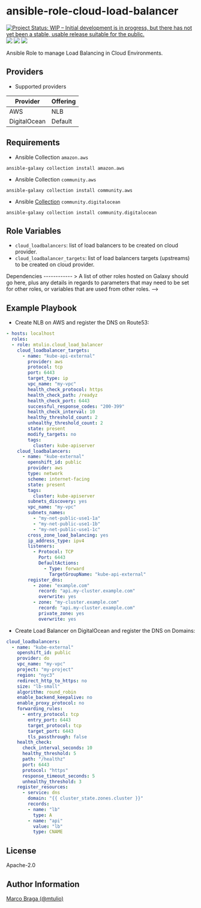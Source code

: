 ansible-role-cloud-load-balancer
================================

[![Project Status: WIP – Initial development is in progress, but there has not yet been a stable, usable release suitable for the public.](https://www.repostatus.org/badges/latest/wip.svg)](https://www.repostatus.org/#wip)
![](https://github.com/mtulio/ansible-role-cloud-load-balancer/actions/workflows/release.yml/badge.svg)
![](https://github.com/mtulio/ansible-role-cloud-load-balancer/actions/workflows/ci.yml/badge.svg?branch=main)
![](https://img.shields.io/ansible/role/TODO)

Ansible Role to manage Load Balancing in Cloud Environments.

Providers
---------

- Supported providers

| Provider | Offering |
| -- | -- |
| AWS | NLB |
| DigitalOcean | Default |

Requirements
------------


- Ansible Collection `amazon.aws`
```
ansible-galaxy collection install amazon.aws
```

- Ansible Collection `community.aws`
```
ansible-galaxy collection install community.aws
```

- Ansible [Collection](https://docs.ansible.com/ansible/latest/collections/community/digitalocean/index.html) `community.digitalocean`

```
ansible-galaxy collection install community.digitalocean
```

Role Variables
--------------

- `cloud_loadbalancers`: list of load balancers to be created on cloud provider.
- `cloud_loadbalancer_targets`: list of load balancers targets (upstreams) to be created on cloud provider.

<!-->
Dependencies
------------

> A list of other roles hosted on Galaxy should go here, plus any details in regards to parameters that may need to be set for other roles, or variables that are used from other roles.

-->

Example Playbook
----------------

- Create NLB on AWS and register the DNS on Route53:

```yaml
- hosts: localhost
  roles:
  - role: mtulio.cloud_load_balancer
    cloud_loadbalancer_targets:
      - name: "kube-api-external"
        provider: aws
        protocol: tcp
        port: 6443
        target_type: ip
        vpc_name: "my-vpc"
        health_check_protocol: https
        health_check_path: /readyz
        health_check_port: 6443
        successful_response_codes: "200-399"
        health_check_interval: 10
        healthy_threshold_count: 2
        unhealthy_threshold_count: 2
        state: present
        modify_targets: no
        tags:
          cluster: kube-apiserver
    cloud_loadbalancers:
      - name: "kube-external"
        openshift_id: public
        provider: aws
        type: network
        scheme: internet-facing
        state: present
        tags:
          cluster: kube-apiserver
        subnets_discovery: yes
        vpc_name: "my-vpc"
        subnets_names:
          - "my-net-public-use1-1a"
          - "my-net-public-use1-1b"
          - "my-net-public-use1-1c"
        cross_zone_load_balancing: yes
        ip_address_type: ipv4
        listeners:
          - Protocol: TCP
            Port: 6443
            DefaultActions:
              - Type: forward
                TargetGroupName: "kube-api-external"
        register_dns:
          - zone: "example.com"
            record: "api.my-cluster.example.com"
            overwrite: yes
          - zone: "my-cluster.example.com"
            record: "api.my-cluster.example.com"
            private_zone: yes
            overwrite: yes
```

- Create Load Balancer on DigitalOcean and register the DNS on Domains:

```yaml
cloud_loadbalancers:
  - name: "kube-external"
    openshift_id: public
    provider: do
    vpc_name: "my-vpc"
    project: "my-project"
    region: "nyc3"
    redirect_http_to_https: no
    size: "lb-small"
    algorithm: round_robin
    enable_backend_keepalive: no
    enable_proxy_protocol: no
    forwarding_rules:
      - entry_protocol: tcp
        entry_port: 6443
        target_protocol: tcp
        target_port: 6443
        tls_passthrough: false
    health_check:
      check_interval_seconds: 10
      healthy_threshold: 5
      path: "/healthz"
      port: 6443
      protocol: "https"
      response_timeout_seconds: 5
      unhealthy_threshold: 3
    register_resources:
      - service: dns
        domain: "{{ cluster_state.zones.cluster }}"
        records:
        - name: "lb"
          type: A
        - name: "api"
          value: "lb"
          type: CNAME
```

License
-------

Apache-2.0

Author Information
------------------

[Marco Braga (@mtulio)](https://github.com/mtulio)
